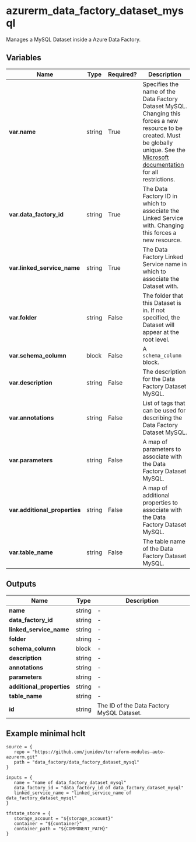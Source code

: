 # azurerm_data_factory_dataset_mysql

Manages a MySQL Dataset inside a Azure Data Factory.

## Variables

| Name | Type | Required? |  Description |
| ---- | ---- | --------- |  ----------- |
| **var.name** | string | True | Specifies the name of the Data Factory Dataset MySQL. Changing this forces a new resource to be created. Must be globally unique. See the [Microsoft documentation](https://docs.microsoft.com/azure/data-factory/naming-rules) for all restrictions. | 
| **var.data_factory_id** | string | True | The Data Factory ID in which to associate the Linked Service with. Changing this forces a new resource. | 
| **var.linked_service_name** | string | True | The Data Factory Linked Service name in which to associate the Dataset with. | 
| **var.folder** | string | False | The folder that this Dataset is in. If not specified, the Dataset will appear at the root level. | 
| **var.schema_column** | block | False | A `schema_column` block. | 
| **var.description** | string | False | The description for the Data Factory Dataset MySQL. | 
| **var.annotations** | string | False | List of tags that can be used for describing the Data Factory Dataset MySQL. | 
| **var.parameters** | string | False | A map of parameters to associate with the Data Factory Dataset MySQL. | 
| **var.additional_properties** | string | False | A map of additional properties to associate with the Data Factory Dataset MySQL. | 
| **var.table_name** | string | False | The table name of the Data Factory Dataset MySQL. | 



## Outputs

| Name | Type | Description |
| ---- | ---- | --------- | 
| **name** | string  | - | 
| **data_factory_id** | string  | - | 
| **linked_service_name** | string  | - | 
| **folder** | string  | - | 
| **schema_column** | block  | - | 
| **description** | string  | - | 
| **annotations** | string  | - | 
| **parameters** | string  | - | 
| **additional_properties** | string  | - | 
| **table_name** | string  | - | 
| **id** | string  | The ID of the Data Factory MySQL Dataset. | 

## Example minimal hclt

```hcl
source = {
   repo = "https://github.com/jumidev/terraform-modules-auto-azurerm.git" 
   path = "data_factory/data_factory_dataset_mysql" 
}

inputs = {
   name = "name of data_factory_dataset_mysql" 
   data_factory_id = "data_factory_id of data_factory_dataset_mysql" 
   linked_service_name = "linked_service_name of data_factory_dataset_mysql" 
}

tfstate_store = {
   storage_account = "${storage_account}" 
   container = "${container}" 
   container_path = "${COMPONENT_PATH}" 
}


```